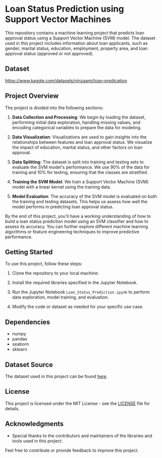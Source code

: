 # Loan Status Prediction using Support Vector Machines

This repository contains a machine learning project that predicts loan approval status using a Support Vector Machine (SVM) model. The dataset used in this project includes information about loan applicants, such as gender, marital status, education, employment, property area, and loan approval status (approved or not approved).

## Dataset
https://www.kaggle.com/datasets/ninzaami/loan-predication

## Project Overview

The project is divided into the following sections:

1. **Data Collection and Processing**: We begin by loading the dataset, performing initial data exploration, handling missing values, and encoding categorical variables to prepare the data for modeling.

2. **Data Visualization**: Visualizations are used to gain insights into the relationships between features and loan approval status. We visualize the impact of education, marital status, and other factors on loan approval.

3. **Data Splitting**: The dataset is split into training and testing sets to evaluate the SVM model's performance. We use 90% of the data for training and 10% for testing, ensuring that the classes are stratified.

4. **Training the SVM Model**: We train a Support Vector Machine (SVM) model with a linear kernel using the training data.

5. **Model Evaluation**: The accuracy of the SVM model is evaluated on both the training and testing datasets. This helps us assess how well the model performs in predicting loan approval status.

By the end of this project, you'll have a working understanding of how to build a loan status prediction model using an SVM classifier and how to assess its accuracy. You can further explore different machine learning algorithms or feature engineering techniques to improve predictive performance.

## Getting Started

To use this project, follow these steps:

1. Clone the repository to your local machine:

2. Install the required libraries specified in the Jupyter Notebook.

3. Run the Jupyter Notebook `Loan_Status_Prediction.ipynb` to perform data exploration, model training, and evaluation.

4. Modify the code or dataset as needed for your specific use case.

## Dependencies

- numpy
- pandas
- seaborn
- sklearn

## Dataset Source

The dataset used in this project can be found [here](https://example.com/dataset).

## License

This project is licensed under the MIT License - see the [LICENSE](LICENSE) file for details.

## Acknowledgments

- Special thanks to the contributors and maintainers of the libraries and tools used in this project.

Feel free to contribute or provide feedback to improve this project.

